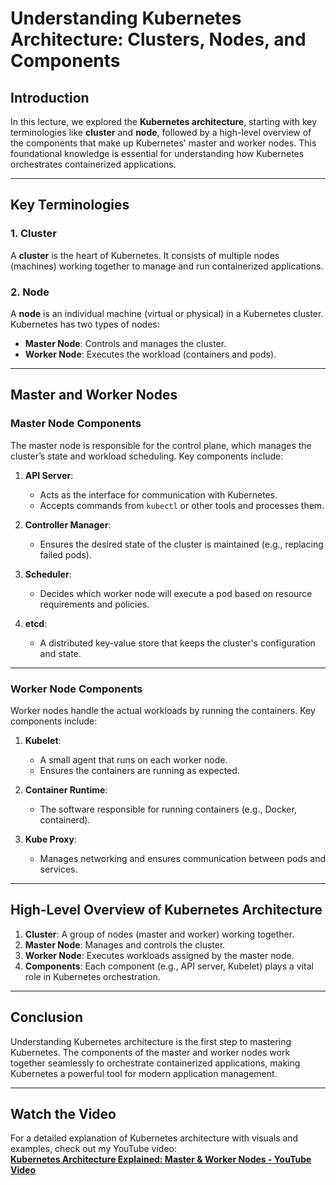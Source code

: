 # Understanding Kubernetes Architecture: Clusters, Nodes, and Components

## Introduction

In this lecture, we explored the **Kubernetes architecture**, starting with key terminologies like **cluster** and **node**, followed by a high-level overview of the components that make up Kubernetes' master and worker nodes. This foundational knowledge is essential for understanding how Kubernetes orchestrates containerized applications.

---

## Key Terminologies

### 1. **Cluster**  
A **cluster** is the heart of Kubernetes. It consists of multiple nodes (machines) working together to manage and run containerized applications.  

### 2. **Node**  
A **node** is an individual machine (virtual or physical) in a Kubernetes cluster. Kubernetes has two types of nodes:  

- **Master Node**: Controls and manages the cluster.  
- **Worker Node**: Executes the workload (containers and pods).  

---

## Master and Worker Nodes

### Master Node Components
The master node is responsible for the control plane, which manages the cluster’s state and workload scheduling. Key components include:

1. **API Server**:  
   - Acts as the interface for communication with Kubernetes.  
   - Accepts commands from `kubectl` or other tools and processes them.  

2. **Controller Manager**:  
   - Ensures the desired state of the cluster is maintained (e.g., replacing failed pods).  

3. **Scheduler**:  
   - Decides which worker node will execute a pod based on resource requirements and policies.  

4. **etcd**:  
   - A distributed key-value store that keeps the cluster's configuration and state.  

---

### Worker Node Components
Worker nodes handle the actual workloads by running the containers. Key components include:

1. **Kubelet**:  
   - A small agent that runs on each worker node.  
   - Ensures the containers are running as expected.  

2. **Container Runtime**:  
   - The software responsible for running containers (e.g., Docker, containerd).  

3. **Kube Proxy**:  
   - Manages networking and ensures communication between pods and services.  

---

## High-Level Overview of Kubernetes Architecture

1. **Cluster**: A group of nodes (master and worker) working together.  
2. **Master Node**: Manages and controls the cluster.  
3. **Worker Node**: Executes workloads assigned by the master node.  
4. **Components**: Each component (e.g., API server, Kubelet) plays a vital role in Kubernetes orchestration.  

---

## Conclusion

Understanding Kubernetes architecture is the first step to mastering Kubernetes. The components of the master and worker nodes work together seamlessly to orchestrate containerized applications, making Kubernetes a powerful tool for modern application management.

---

## Watch the Video

For a detailed explanation of Kubernetes architecture with visuals and examples, check out my YouTube video:  
[**Kubernetes Architecture Explained: Master & Worker Nodes - YouTube Video**](<https://youtu.be/eik15D-eT6E?si=7TxFk0mCBZiPVbbA>)
